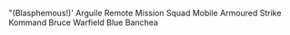 "(Blasphemous!)' Arguile Remote Mission Squad
Mobile Armoured Strike Kommand
Bruce Warfield Blue Banchea
